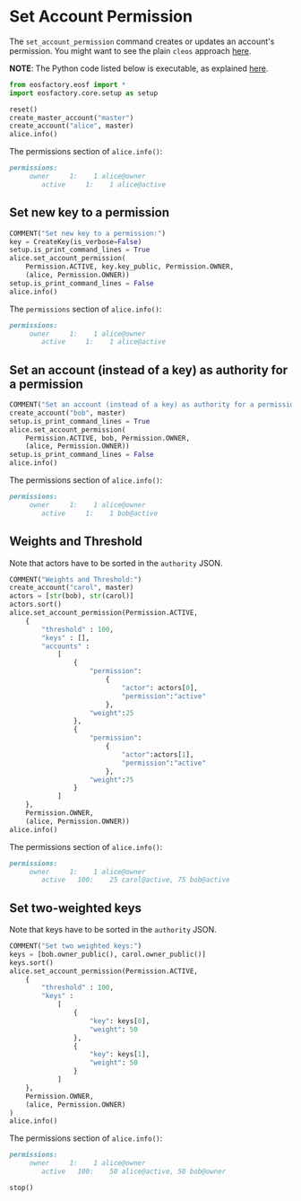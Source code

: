 # Set Account Permission

The `set_account_permission` command creates or updates an account's permission. You might want to see the plain `cleos` approach [here](https://developers.eos.io/eosio-cleos/v1.2.0/reference#cleos-set-account).

**NOTE**: The Python code listed below is executable, as explained [here](../README.html).

```python
from eosfactory.eosf import *
import eosfactory.core.setup as setup
```

```python
reset()
create_master_account("master")
create_account("alice", master)
alice.info()
```

The permissions section of `alice.info()`:

```md
permissions:
     owner     1:    1 alice@owner
        active     1:    1 alice@active
```

## Set new key to a permission
```python
COMMENT("Set new key to a permission:")
key = CreateKey(is_verbose=False)
setup.is_print_command_lines = True
alice.set_account_permission(
    Permission.ACTIVE, key.key_public, Permission.OWNER, 
    (alice, Permission.OWNER))
setup.is_print_command_lines = False
alice.info()
```

The `permissions` section of `alice.info()`:

```md
permissions:
     owner     1:    1 alice@owner
        active     1:    1 alice@active
```

## Set an account (instead of a key) as authority for a permission
```python
COMMENT("Set an account (instead of a key) as authority for a permission:")
create_account("bob", master)
setup.is_print_command_lines = True
alice.set_account_permission(
    Permission.ACTIVE, bob, Permission.OWNER, 
    (alice, Permission.OWNER))
setup.is_print_command_lines = False
alice.info()
```

The permissions section of `alice.info()`:

```md
permissions:
     owner     1:    1 alice@owner
        active     1:    1 bob@active
```

## Weights and Threshold

Note that actors have to be sorted in the ``authority`` JSON.

```python
COMMENT("Weights and Threshold:")
create_account("carol", master)
actors = [str(bob), str(carol)]
actors.sort()
alice.set_account_permission(Permission.ACTIVE,
    {
        "threshold" : 100, 
        "keys" : [], 
        "accounts" : 
            [
                {
                    "permission":
                        {
                            "actor": actors[0],
                            "permission":"active"
                        },
                    "weight":25
                }, 
                {	
                    "permission":
                        {
                            "actor":actors[1],
                            "permission":"active"
                        },
                    "weight":75
                }
            ]
    },
    Permission.OWNER,
    (alice, Permission.OWNER))
alice.info()
```
The permissions section of `alice.info()`:
```md
permissions:
     owner     1:    1 alice@owner
        active   100:    25 carol@active, 75 bob@active
```

## Set two-weighted keys

Note that keys have to be sorted in the ``authority`` JSON.
```python
COMMENT("Set two weighted keys:")
keys = [bob.owner_public(), carol.owner_public()]
keys.sort()
alice.set_account_permission(Permission.ACTIVE,
    {
        "threshold" : 100, 
        "keys" : 
            [
                {
                    "key": keys[0],
                    "weight": 50
                },
                {
                    "key": keys[1],
                    "weight": 50
                }                    
            ]
    },
    Permission.OWNER,
    (alice, Permission.OWNER)
)
alice.info()
```
The permissions section of `alice.info()`:

```md
permissions:
     owner     1:    1 alice@owner
        active   100:    50 alice@active, 50 bob@owner
```

```python
stop()
```

